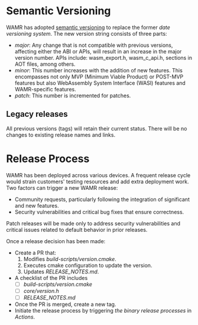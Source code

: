 # Semantic Versioning

WAMR has adopted [semantic versioning](https://semver.org/) to replace the former *date versioning system*.  The new version string consists of three parts:

- *major*: Any change that is not compatible with previous versions, affecting either the ABI or APIs, will result in an increase in the major version number. APIs include: wasm_export.h, wasm_c_api.h, sections in AOT files, among others.
- *minor*: This number increases with the addition of new features. This encompasses not only MVP (Minimum Viable Product) or POST-MVP features but also WebAssembly System Interface (WASI) features and WAMR-specific features.
- *patch*: This number is incremented for patches.

## Legacy releases

All previous versions (tags) will retain their current status. There will be no changes to existing release names and links.

# Release Process

WAMR has been deployed across various devices. A frequent release cycle would strain customers' testing resources and add extra deployment work. Two factors can trigger a new WAMR release:

- Community requests, particularly following the integration of significant and new features.
- Security vulnerabilities and critical bug fixes that ensure correctness.

Patch releases will be made only to address security vulnerabilities and critical issues related to default behavior in prior releases.

Once a release decision has been made:

- Create a PR that:
  1. Modifies *build-scripts/version.cmake*.
  2. Executes cmake configuration to update the version.
  3. Updates *RELEASE_NOTES.md*.
- A checklist of the PR includes
  - [ ] *build-scripts/version.cmake*
  - [ ] *core/version.h*
  - [ ] *RELEASE_NOTES.md*
- Once the PR is merged, create a new tag.
- Initiate the release process by triggering *the binary release processes* in *Actions*.
